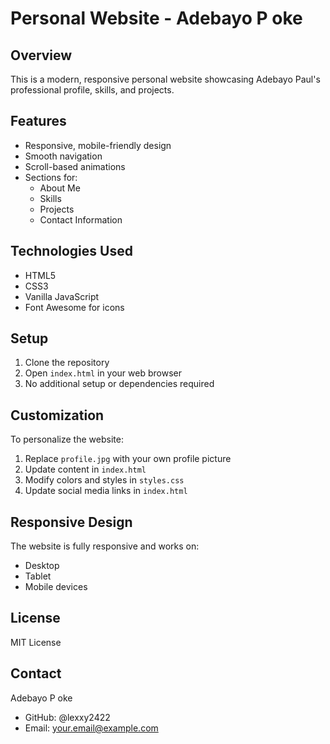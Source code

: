 # Personal Website - Adebayo P oke

## Overview
This is a modern, responsive personal website showcasing Adebayo Paul's professional profile, skills, and projects.

## Features
- Responsive, mobile-friendly design
- Smooth navigation
- Scroll-based animations
- Sections for:
  - About Me
  - Skills
  - Projects
  - Contact Information

## Technologies Used
- HTML5
- CSS3
- Vanilla JavaScript
- Font Awesome for icons

## Setup
1. Clone the repository
2. Open `index.html` in your web browser
3. No additional setup or dependencies required

## Customization
To personalize the website:
1. Replace `profile.jpg` with your own profile picture
2. Update content in `index.html`
3. Modify colors and styles in `styles.css`
4. Update social media links in `index.html`

## Responsive Design
The website is fully responsive and works on:
- Desktop
- Tablet
- Mobile devices

## License
MIT License

## Contact
Adebayo P oke
- GitHub: @lexxy2422
- Email: your.email@example.com
